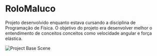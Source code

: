 # RoloMaluco
Projeto desenvolvido enquanto estava cursando a disciplina de Programação de Física. O objetivo do projeto era desenvolver melhor o entendimento de conceitos conceitos como velocidade angular e força elástica.

![Project Base Scene](RoloMaluco.gif)
